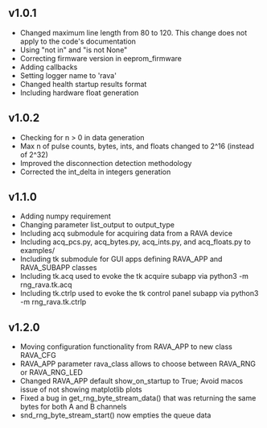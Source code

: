 ## v1.0.1
* Changed maximum line length from 80 to 120. This change does not apply to the code's documentation
* Using "not in" and "is not None"
* Correcting firmware version in eeprom_firmware
* Adding callbacks
* Setting logger name to 'rava'
* Changed health startup results format
* Including hardware float generation

## v1.0.2
* Checking for n > 0 in data generation
* Max n of pulse counts, bytes, ints, and floats changed to 2^16 (instead of 2^32)
* Improved the disconnection detection methodology
* Corrected the int_delta in integers generation

## v1.1.0
* Adding numpy requirement
* Changing parameter list_output to output_type
* Including acq submodule for acquiring data from a RAVA device
* Including acq_pcs.py, acq_bytes.py, acq_ints.py, and acq_floats.py to examples/
* Including tk submodule for GUI apps defining RAVA_APP and RAVA_SUBAPP classes
* Including tk.acq used to evoke the tk acquire subapp via python3 -m rng_rava.tk.acq
* Including tk.ctrlp used to evoke the tk control panel subapp via python3 -m rng_rava.tk.ctrlp

## v1.2.0
* Moving configuration functionality from RAVA_APP to new class RAVA_CFG
* RAVA_APP parameter rava_class allows to choose between RAVA_RNG or RAVA_RNG_LED
* Changed RAVA_APP default show_on_startup to True; Avoid macos issue of not showing matplotlib plots
* Fixed a bug in get_rng_byte_stream_data() that was returning the same bytes for both A and B channels
* snd_rng_byte_stream_start() now empties the queue data
